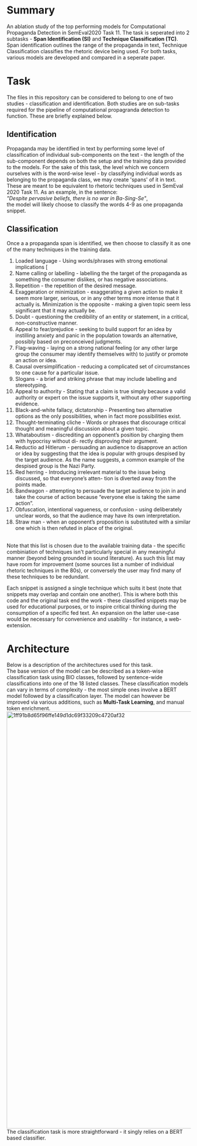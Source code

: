 # Summary
An ablation study of the top performing models for Computational Propaganda Detection in SemEval2020 Task 11. 
The task is seperated into 2 subtasks - __Span Identification (SI)__ and __Technique Classification (TC)__. Span identification outlines the range of the propaganda in text, Technique Classification classifies the rhetoric device being used. For both tasks, various models are developed and compared in a seperate paper. 

# Task
The files in this repository can be considered to belong to one of two studies - classification and identification. Both studies are on sub-tasks required for the pipeline of computational propagranda detection to function. These are briefly explained below.
## Identification
Propaganda may be identified in text by performing some level of classification of individual sub-components on the text - the length of the sub-component depends on both the setup and the training data provided to the models. For the sake of this task, the level which we concern ourselves with is the word-wise level - by classifying individual words as belonging to the propaganda class, we may create 'spans' of it in text. These are meant to be equivalent to rhetoric techniques used in SemEval 2020 Task 11. As an example, in the sentence:
 <br />
_"Despite pervasive beliefs, there is no war in Ba-Sing-Se"_,
 <br /> the model will likely choose to classify the words 4-9 as one propaganda snippet.

## Classification
Once a a propaganda span is identified, we then choose to classify it as one of the many techniques in the training data. <br />
1. Loaded language - Using words/phrases with strong emotional implications [
2. Name calling or labelling - labelling the the target of the propaganda as something the consumer
dislikes, or has negative associations.
3. Repetition - the repetition of the desired message.
4. Exaggeration or minimization - exaggerating a given action to make it seem more larger, serious, or
in any other terms more intense that it actually is. Minimization is the opposite - making a given
topic seem less significant that it may actually be.
5. Doubt - questioning the credibility of an entity or statement, in a critical, non-constructive manner.
6. Appeal to fear/prejudice - seeking to build support for an idea by instilling anxiety and panic in
the population towards an alternative, possibly based on preconceived judgments.
7. Flag-waving - laying on a strong national feeling (or any other large group the consumer may
identify themselves with) to justify or promote an action or idea.
8. Causal oversimplification - reducing a complicated set of circumstances to one cause for a particular
issue.
9. Slogans - a brief and striking phrase that may include labelling and stereotyping.
10. Appeal to authority - Stating that a claim is true simply because a valid authority or expert on the
issue supports it, without any other supporting evidence.
11. Black-and-white fallacy, dictatorship - Presenting two alternative options as the only possibilities,
when in fact more possibilities exist.
12. Thought-terminating cliche - Words or phrases that discourage critical thought and meaningful
discussion about a given topic.
13. Whataboutism - discrediting an opponent’s position by charging them with hypocrisy without di-
rectly disproving their argument.
14. Reductio ad Hitlerum - persuading an audience to disapprove an action or idea by suggesting that
the idea is popular with groups despised by the target audience. As the name suggests, a common
example of the despised group is the Nazi Party.
15. Red herring - Introducing irrelevant material to the issue being discussed, so that everyone’s atten-
tion is diverted away from the points made.
16. Bandwagon - attempting to persuade the target audience to join in and take the course of action
because “everyone else is taking the same action”.
17. Obfuscation, intentional vagueness, or confusion - using deliberately unclear words, so that the
audience may have its own interpretation.
18. Straw man - when an opponent’s proposition is substituted with a similar one which is then refuted
in place of the original.
<br/>
Note that this list is chosen due to the available training data - the specific combiniation of techniques isn't particularly special in any meaningful manner (beyond being grounded in sound literature). As such this list may have room for improvement (some sources list a number of individual rhetoric techniques in the 80s), or conversely the user may find many of these techniques to be redundant.

Each snippet is assigned a single technique which suits it best (note that snippets may overlap and contain one another). This is where both this code and the original task end the work - these classified snippets may be used for educational purposes, or to inspire critical thinking during the consumption of a specific fed text. An expansion on the latter use-case would be necessary for convenience and usability - for instance, a web-extension.

# Architecture
Below is a description of the architectures used for this task. <br/>
The base version of the model can be described as a token-wise classification task using BIO classes, followed by sentence-wide classifications into one of the 18 listed classes. These classification models can vary in terms of complexity - the most simple ones involve a BERT model followed by a classification layer. The model can however be improved via various additions, such as __Multi-Task Learning__, and manual token enrichment.
<img width="611" height="1141" alt="1ff91b8d65f96ffe149d1dc69f33209c4720af32" src="https://github.com/user-attachments/assets/07cb1720-f1c8-47d5-ae7a-82526abc7b68" />
The classification task is more straightforward - it singly relies on a BERT based classifier.

